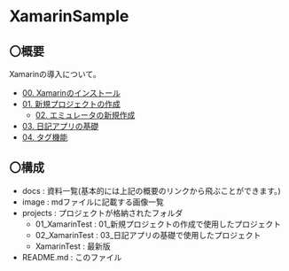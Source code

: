 # XamarinSample

## 〇概要
Xamarinの導入について。

- [00. Xamarinのインストール](https://www.ipentec.com/document/visual-studio-install-xamarin-development-environment)
- [01. 新規プロジェクトの作成](docs/01_CreateNewProject.md)
    - [02. エミュレータの新規作成](docs/02_CreateEmulator.md)
- [03. 日記アプリの基礎](docs/03_BasicOfDiary.md)
- [04. タグ機能](docs/04_TagFunction.md)

## 〇構成

- docs : 資料一覧(基本的には上記の概要のリンクから飛ぶことができます。)
- image : mdファイルに記載する画像一覧
- projects : プロジェクトが格納されたフォルダ  
    - 01_XamarinTest : 01_新規プロジェクトの作成で使用したプロジェクト
    - 02_XamarinTest : 03_日記アプリの基礎で使用したプロジェクト
    - XamarinTest : 最新版
- README.md : このファイル
